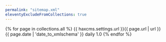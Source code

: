 ```yaml
---
permalink: "sitemap.xml"
eleventyExcludeFromCollections: true
---
```

<?xml version="1.0" encoding="utf-8"?>
<urlset xmlns="http://www.sitemaps.org/schemas/sitemap/0.9">
  {% for page in collections.all %}
    <url>
      <loc>{{ haxcms.settings.url }}{{ page.url | url }}</loc>
      <lastmod>{{ page.date | 'date_to_xmlschema' }}</lastmod>
      <changefreq>daily</changefreq>
      <priority>1.0</priority>
    </url>
  {% endfor %}
</urlset>